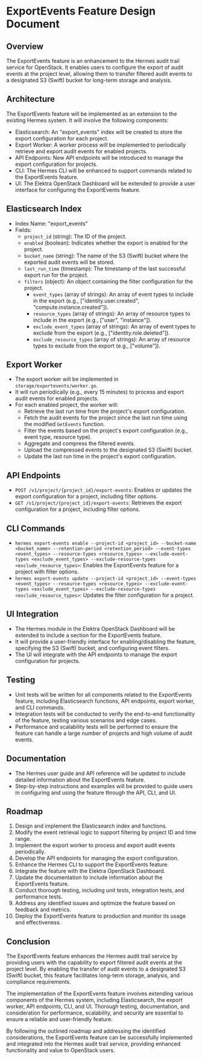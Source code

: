 <!--
SPDX-FileCopyrightText: 2025 SAP SE

SPDX-License-Identifier: Apache-2.0
-->

# ExportEvents Feature Design Document

## Overview
The ExportEvents feature is an enhancement to the Hermes audit trail service for OpenStack. It enables users to configure the export of audit events at the project level, allowing them to transfer filtered audit events to a designated S3 (Swift) bucket for long-term storage and analysis.

## Architecture
The ExportEvents feature will be implemented as an extension to the existing Hermes system. It will involve the following components:

- Elasticsearch: An "export_events" index will be created to store the export configuration for each project.
- Export Worker: A worker process will be implemented to periodically retrieve and export audit events for enabled projects.
- API Endpoints: New API endpoints will be introduced to manage the export configuration for projects.
- CLI: The Hermes CLI will be enhanced to support commands related to the ExportEvents feature.
- UI: The Elektra OpenStack Dashboard will be extended to provide a user interface for configuring the ExportEvents feature.

## Elasticsearch Index
- Index Name: "export_events"
- Fields:
  - `project_id` (string): The ID of the project.
  - `enabled` (boolean): Indicates whether the export is enabled for the project.
  - `bucket_name` (string): The name of the S3 (Swift) bucket where the exported audit events will be stored.
  - `last_run_time` (timestamp): The timestamp of the last successful export run for the project.
  - `filters` (object): An object containing the filter configuration for the project.
    - `event_types` (array of strings): An array of event types to include in the export (e.g., ["identity.user.created", "compute.instance.created"]).
    - `resource_types` (array of strings): An array of resource types to include in the export (e.g., ["user", "instance"]).
    - `exclude_event_types` (array of strings): An array of event types to exclude from the export (e.g., ["identity.role.deleted"]).
    - `exclude_resource_types` (array of strings): An array of resource types to exclude from the export (e.g., ["volume"]).

## Export Worker
- The export worker will be implemented in `storage/exportevents/worker.go`.
- It will run periodically (e.g., every 15 minutes) to process and export audit events for enabled projects.
- For each enabled project, the worker will:
  - Retrieve the last run time from the project's export configuration.
  - Fetch the audit events for the project since the last run time using the modified `GetEvents` function.
  - Filter the events based on the project's export configuration (e.g., event type, resource type).
  - Aggregate and compress the filtered events.
  - Upload the compressed events to the designated S3 (Swift) bucket.
  - Update the last run time in the project's export configuration.

## API Endpoints
- `POST /v1/project/{project_id}/export-events`: Enables or updates the export configuration for a project, including filter options.
- `GET /v1/project/{project_id}/export-events`: Retrieves the export configuration for a project, including filter options.

## CLI Commands
- `hermes export-events enable --project-id <project_id> --bucket-name <bucket_name> --retention-period <retention_period> --event-types <event_types> --resource-types <resource_types> --exclude-event-types <exclude_event_types> --exclude-resource-types <exclude_resource_types>`: Enables the ExportEvents feature for a project with filter options.
- `hermes export-events update --project-id <project_id> --event-types <event_types> --resource-types <resource_types> --exclude-event-types <exclude_event_types> --exclude-resource-types <exclude_resource_types>`: Updates the filter configuration for a project.

## UI Integration
- The Hermes module in the Elektra OpenStack Dashboard will be extended to include a section for the ExportEvents feature.
- It will provide a user-friendly interface for enabling/disabling the feature, specifying the S3 (Swift) bucket, and configuring event filters.
- The UI will integrate with the API endpoints to manage the export configuration for projects.

## Testing
- Unit tests will be written for all components related to the ExportEvents feature, including Elasticsearch functions, API endpoints, export worker, and CLI commands.
- Integration tests will be conducted to verify the end-to-end functionality of the feature, testing various scenarios and edge cases.
- Performance and scalability tests will be performed to ensure the feature can handle a large number of projects and high volume of audit events.

## Documentation
- The Hermes user guide and API reference will be updated to include detailed information about the ExportEvents feature.
- Step-by-step instructions and examples will be provided to guide users in configuring and using the feature through the API, CLI, and UI.

## Roadmap
1. Design and implement the Elasticsearch index and functions.
2. Modify the event retrieval logic to support filtering by project ID and time range.
3. Implement the export worker to process and export audit events periodically.
4. Develop the API endpoints for managing the export configuration.
5. Enhance the Hermes CLI to support the ExportEvents feature.
6. Integrate the feature with the Elektra OpenStack Dashboard.
7. Update the documentation to include information about the ExportEvents feature.
8. Conduct thorough testing, including unit tests, integration tests, and performance tests.
9. Address any identified issues and optimize the feature based on feedback and metrics.
10. Deploy the ExportEvents feature to production and monitor its usage and effectiveness.

## Conclusion
The ExportEvents feature enhances the Hermes audit trail service by providing users with the capability to export filtered audit events at the project level. By enabling the transfer of audit events to a designated S3 (Swift) bucket, this feature facilitates long-term storage, analysis, and compliance requirements.

The implementation of the ExportEvents feature involves extending various components of the Hermes system, including Elasticsearch, the export worker, API endpoints, CLI, and UI. Thorough testing, documentation, and consideration for performance, scalability, and security are essential to ensure a reliable and user-friendly feature.

By following the outlined roadmap and addressing the identified considerations, the ExportEvents feature can be successfully implemented and integrated into the Hermes audit trail service, providing enhanced functionality and value to OpenStack users.
